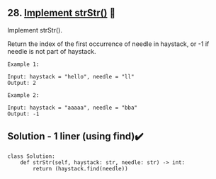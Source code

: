 ## 28. [Implement strStr()](https://leetcode.com/problems/implement-strstr/) :link:

Implement strStr().

Return the index of the first occurrence of needle in haystack, or -1 if needle is not part of haystack.
```
Example 1:

Input: haystack = "hello", needle = "ll"
Output: 2

Example 2:

Input: haystack = "aaaaa", needle = "bba"
Output: -1
```
## Solution - 1 liner (using find):heavy_check_mark:	

```python3
class Solution:
    def strStr(self, haystack: str, needle: str) -> int:
        return (haystack.find(needle))          
```



